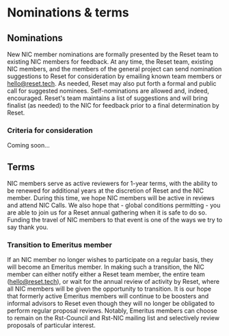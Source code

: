 # Nominations & terms

## Nominations

New NIC member nominations are formally presented by the Reset team to existing NIC members for feedback. At any time, the Reset team, existing NIC members, and the members of the general project can send nomination suggestions to Reset for consideration by emailing known team members or [hello@reset.tech](mailto://hello@reset.tech). As needed, Reset may also put forth a formal and public call for suggested nominees. Self-nominations are allowed and, indeed, encouraged. Reset's team maintains a list of suggestions and will bring finalist \(as needed\) to the NIC for feedback prior to a final determination by Reset. 

### Criteria for consideration

Coming soon...

## Terms 

NIC members serve as active reviewers for 1-year terms, with the ability to be renewed for additional years at the discretion of Reset and the NIC member. During this time, we hope NIC members will be active in reviews and attend NIC Calls. We also hope that - global conditions permitting - you are able to join us for a Reset annual gathering when it is safe to do so. Funding the travel of NIC members to that event is one of the ways we try to say thank you. 

### Transition to Emeritus member

If an NIC member no longer wishes to participate on a regular basis, they will become an Emeritus member. In making such a transition, the NIC member can either notify either a Reset team member, the entire team \([hello@reset.tech](mailto://hello@reset.tech)\), or wait for the annual review of activity by Reset, where all NIC members will be given the opportunity to transition. It is our hope that formerly active Emeritus members will continue to be boosters and informal advisors to Reset even though they will no longer be obligated to perform regular proposal reviews. Notably, Emeritus members can choose to remain on the Rst-Council and Rst-NIC mailing list and selectively review proposals of particular interest.

